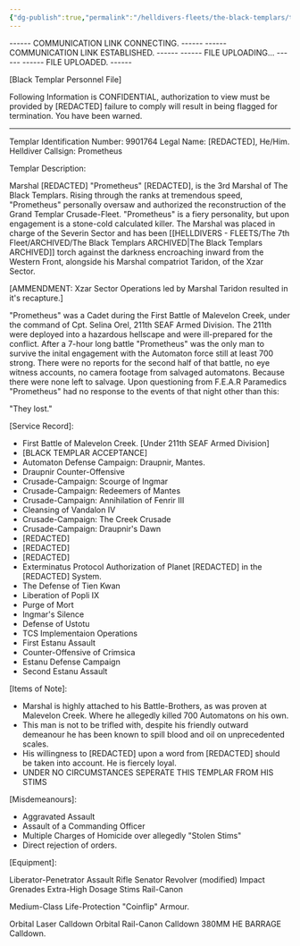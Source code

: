 ```yaml
---
{"dg-publish":true,"permalink":"/helldivers-fleets/the-black-templars/templars-operator-files/prometheus/","noteIcon":"","created":"2024-03-20T22:57:51.049+01:00","updated":"2024-03-24T01:04:48.414+01:00"}
---
```


 ------ COMMUNICATION LINK CONNECTING. ------
------ COMMUNICATION LINK ESTABLISHED. ------
------ FILE UPLOADING... ------
------ FILE UPLOADED. ------

[Black Templar Personnel File]

Following Information is CONFIDENTIAL, authorization to view must be provided by [REDACTED] failure to comply will result in being flagged for termination. You have been warned.

--------------------------------------
Templar Identification Number: 9901764
Legal Name: [REDACTED], He/Him.
Helldiver Callsign: Prometheus

Templar Description:

Marshal [REDACTED] "Prometheus" [REDACTED], is the 3rd Marshal of The Black Templars. Rising through the ranks at tremendous speed, "Prometheus" personally oversaw and authorized the reconstruction of the Grand Templar Crusade-Fleet. "Prometheus" is a fiery personality, but upon engagement is a stone-cold calculated killer. The Marshal was placed in charge of the Severin Sector and has been [[HELLDIVERS - FLEETS/The 7th Fleet/ARCHIVED/The Black Templars ARCHIVED\|The Black Templars ARCHIVED]] torch against the darkness encroaching inward from the Western Front, alongside his Marshal compatriot Taridon, of the Xzar Sector.

[AMMENDMENT: Xzar Sector Operations led by Marshal Taridon resulted in it's recapture.]

"Prometheus" was a Cadet during the First Battle of Malevelon Creek, under the command of Cpt. Selina Orel, 211th SEAF Armed Division. The 211th were deployed into a hazardous hellscape and were ill-prepared for the conflict. After a 7-hour long battle "Prometheus" was the only man to survive the inital engagement with the Automaton force still at least 700 strong. There were no reports for the second half of that battle, no eye witness accounts, no camera footage from salvaged automatons. Because there were none left to salvage. Upon questioning from F.E.A.R Paramedics "Prometheus" had no response to the events of that night other than this:

"They lost."

[Service Record]:
- First Battle of Malevelon Creek. [Under 211th SEAF Armed Division]
- [BLACK TEMPLAR ACCEPTANCE]
- Automaton Defense Campaign: Draupnir, Mantes.
- Draupnir Counter-Offensive
- Crusade-Campaign: Scourge of Ingmar
- Crusade-Campaign: Redeemers of Mantes
- Crusade-Campaign: Annihilation of Fenrir III
- Cleansing of Vandalon IV
- Crusade-Campaign: The Creek Crusade
- Crusade-Campaign: Draupnir's Dawn
- [REDACTED]
- [REDACTED]
- [REDACTED]
- Exterminatus Protocol Authorization of Planet [REDACTED] in the [REDACTED] System.
- The Defense of Tien Kwan
- Liberation of Popli IX
- Purge of Mort
- Ingmar's Silence
- Defense of Ustotu
- TCS Implementaion Operations
- First Estanu Assault
- Counter-Offensive of Crimsica
- Estanu Defense Campaign
- Second Estanu Assault

[Items of Note]:

- Marshal is highly attached to his Battle-Brothers, as was proven at Malevelon Creek. Where he allegedly killed 700 Automatons on his own.
- This man is not to be trifled with, despite his friendly outward demeanour he has been known to spill blood and oil on unprecedented scales.
- His willingness to [REDACTED] upon a word from [REDACTED] should be taken into account. He is fiercely loyal.
- UNDER NO CIRCUMSTANCES SEPERATE THIS TEMPLAR FROM HIS STIMS

[Misdemeanours]:

- Aggravated Assault
- Assault of a Commanding Officer
- Multiple Charges of Homicide over allegedly "Stolen Stims"
- Direct rejection of orders.

[Equipment]:

Liberator-Penetrator Assault Rifle
Senator Revolver (modified)
Impact Grenades
Extra-High Dosage Stims
Rail-Canon

Medium-Class Life-Protection "Coinflip" Armour.

Orbital Laser Calldown
Orbital Rail-Canon Calldown
380MM HE BARRAGE Calldown.